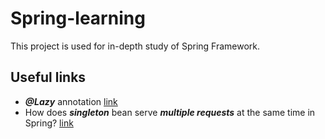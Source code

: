 # Spring-learning

This project is used for in-depth study of Spring Framework.

## Useful links

- _**@Lazy**_ annotation [link](https://coderlessons.com/articles/java/spring-lazy-annotatsii-varianty-ispolzovaniia)
- How does _**singleton**_ bean serve _**multiple requests**_ at the same time in Spring? [link](https://medium.com/@hasanli.vusala.73/how-does-singleton-bean-serve-multiple-requests-at-the-same-time-in-spring-f4c9d797dec9)
